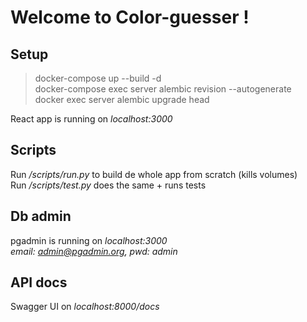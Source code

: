 # Welcome to Color-guesser !

## Setup

> docker-compose up --build -d\
> docker-compose exec server alembic revision --autogenerate\
> docker exec server alembic upgrade head

React app is running on *localhost:3000*

## Scripts

Run */scripts/run.py* to build de whole app from scratch (kills volumes)\
Run */scripts/test.py* does the same + runs tests

## Db admin

pgadmin is running on *localhost:3000*\
*email: admin@pgadmin.org, pwd: admin*

## API docs

Swagger UI on *localhost:8000/docs*
